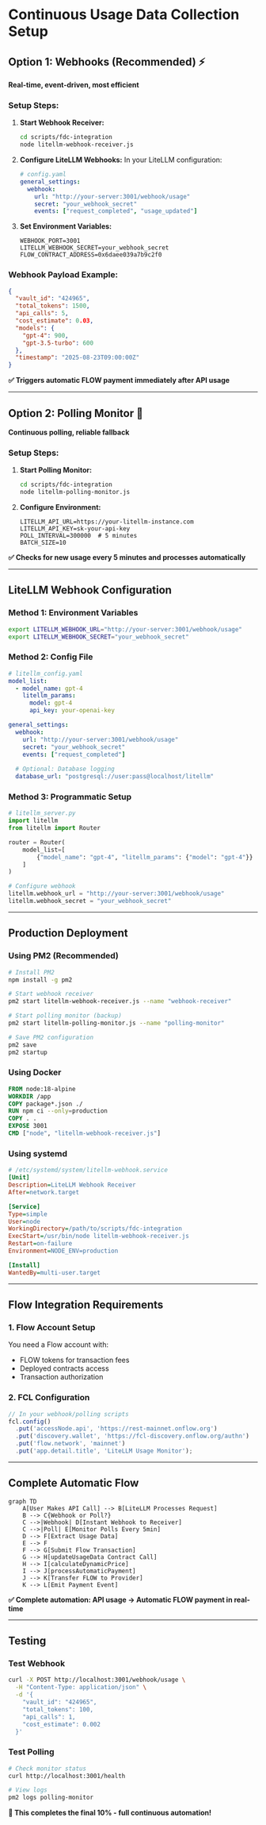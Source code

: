 # Continuous Usage Data Collection Setup

## Option 1: Webhooks (Recommended) ⚡

**Real-time, event-driven, most efficient**

### Setup Steps:

1. **Start Webhook Receiver:**
   ```bash
   cd scripts/fdc-integration
   node litellm-webhook-receiver.js
   ```

2. **Configure LiteLLM Webhooks:**
   In your LiteLLM configuration:
   ```yaml
   # config.yaml
   general_settings:
     webhook:
       url: "http://your-server:3001/webhook/usage"
       secret: "your_webhook_secret"
       events: ["request_completed", "usage_updated"]
   ```

3. **Set Environment Variables:**
   ```env
   WEBHOOK_PORT=3001
   LITELLM_WEBHOOK_SECRET=your_webhook_secret
   FLOW_CONTRACT_ADDRESS=0x6daee039a7b9c2f0
   ```

### Webhook Payload Example:
```json
{
  "vault_id": "424965",
  "total_tokens": 1500,
  "api_calls": 5,
  "cost_estimate": 0.03,
  "models": {
    "gpt-4": 900,
    "gpt-3.5-turbo": 600
  },
  "timestamp": "2025-08-23T09:00:00Z"
}
```

**✅ Triggers automatic FLOW payment immediately after API usage**

---

## Option 2: Polling Monitor 🔄

**Continuous polling, reliable fallback**

### Setup Steps:

1. **Start Polling Monitor:**
   ```bash
   cd scripts/fdc-integration  
   node litellm-polling-monitor.js
   ```

2. **Configure Environment:**
   ```env
   LITELLM_API_URL=https://your-litellm-instance.com
   LITELLM_API_KEY=sk-your-api-key
   POLL_INTERVAL=300000  # 5 minutes
   BATCH_SIZE=10
   ```

**✅ Checks for new usage every 5 minutes and processes automatically**

---

## LiteLLM Webhook Configuration

### Method 1: Environment Variables
```bash
export LITELLM_WEBHOOK_URL="http://your-server:3001/webhook/usage"
export LITELLM_WEBHOOK_SECRET="your_webhook_secret"
```

### Method 2: Config File
```yaml
# litellm_config.yaml
model_list:
  - model_name: gpt-4
    litellm_params:
      model: gpt-4
      api_key: your-openai-key

general_settings:
  webhook:
    url: "http://your-server:3001/webhook/usage"
    secret: "your_webhook_secret" 
    events: ["request_completed"]
    
  # Optional: Database logging
  database_url: "postgresql://user:pass@localhost/litellm"
```

### Method 3: Programmatic Setup
```python
# litellm_server.py
import litellm
from litellm import Router

router = Router(
    model_list=[
        {"model_name": "gpt-4", "litellm_params": {"model": "gpt-4"}}
    ]
)

# Configure webhook
litellm.webhook_url = "http://your-server:3001/webhook/usage"
litellm.webhook_secret = "your_webhook_secret"
```

---

## Production Deployment

### Using PM2 (Recommended)
```bash
# Install PM2
npm install -g pm2

# Start webhook receiver  
pm2 start litellm-webhook-receiver.js --name "webhook-receiver"

# Start polling monitor (backup)
pm2 start litellm-polling-monitor.js --name "polling-monitor"

# Save PM2 configuration
pm2 save
pm2 startup
```

### Using Docker
```dockerfile
FROM node:18-alpine
WORKDIR /app
COPY package*.json ./
RUN npm ci --only=production
COPY . .
EXPOSE 3001
CMD ["node", "litellm-webhook-receiver.js"]
```

### Using systemd
```ini
# /etc/systemd/system/litellm-webhook.service
[Unit]
Description=LiteLLM Webhook Receiver
After=network.target

[Service]
Type=simple
User=node
WorkingDirectory=/path/to/scripts/fdc-integration
ExecStart=/usr/bin/node litellm-webhook-receiver.js
Restart=on-failure
Environment=NODE_ENV=production

[Install]
WantedBy=multi-user.target
```

---

## Flow Integration Requirements

### 1. Flow Account Setup
You need a Flow account with:
- FLOW tokens for transaction fees
- Deployed contracts access
- Transaction authorization

### 2. FCL Configuration
```javascript
// In your webhook/polling scripts
fcl.config()
  .put('accessNode.api', 'https://rest-mainnet.onflow.org')
  .put('discovery.wallet', 'https://fcl-discovery.onflow.org/authn') 
  .put('flow.network', 'mainnet')
  .put('app.detail.title', 'LiteLLM Usage Monitor');
```

---

## Complete Automatic Flow

```mermaid
graph TD
    A[User Makes API Call] --> B[LiteLLM Processes Request]
    B --> C{Webhook or Poll?}
    C -->|Webhook| D[Instant Webhook to Receiver]
    C -->|Poll| E[Monitor Polls Every 5min]
    D --> F[Extract Usage Data]
    E --> F
    F --> G[Submit Flow Transaction]
    G --> H[updateUsageData Contract Call]
    H --> I[calculateDynamicPrice]
    I --> J[processAutomaticPayment]
    J --> K[Transfer FLOW to Provider]
    K --> L[Emit Payment Event]
```

**✅ Complete automation: API usage → Automatic FLOW payment in real-time**

---

## Testing

### Test Webhook
```bash
curl -X POST http://localhost:3001/webhook/usage \
  -H "Content-Type: application/json" \
  -d '{
    "vault_id": "424965",
    "total_tokens": 100,
    "api_calls": 1,
    "cost_estimate": 0.002
  }'
```

### Test Polling  
```bash
# Check monitor status
curl http://localhost:3001/health

# View logs
pm2 logs polling-monitor
```

**🚀 This completes the final 10% - full continuous automation!**